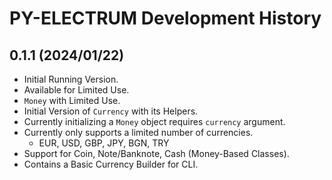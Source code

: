 # PY-ELECTRUM Development History



## 0.1.1 (2024/01/22)

- Initial Running Version.
- Available for Limited Use.
- `Money` with Limited Use.
- Initial Version of `Currency` with its Helpers.
- Currently initializing a `Money` object requires `currency` argument.
- Currently only supports a limited number of currencies.
    - EUR, USD, GBP, JPY, BGN, TRY
- Support for Coin, Note/Banknote, Cash (Money-Based Classes).
- Contains a Basic Currency Builder for CLI.
